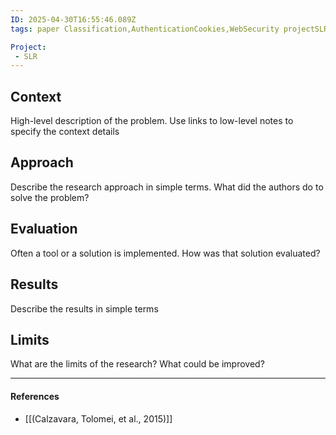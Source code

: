 ```yaml
---
ID: 2025-04-30T16:55:46.089Z
tags: paper Classification,AuthenticationCookies,WebSecurity projectSLR

Project:
 - SLR
---
```

## Context

High-level description of the problem. Use links to low-level notes to specify the context details

## Approach

Describe the research approach in simple terms. What did the authors do to solve the problem?

## Evaluation

Often a tool or a solution is implemented. How was that solution evaluated?

## Results

Describe the results in simple terms

## Limits

What are the limits of the research? What could be improved?

---
#### References
- [[(Calzavara, Tolomei, et al., 2015)]]
